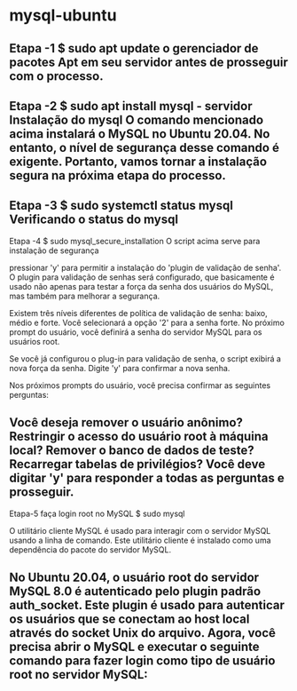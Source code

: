 # mysql-ubuntu 

Etapa -1
$ sudo apt update
o gerenciador de pacotes Apt em seu servidor antes de prosseguir com o processo.
---------------------------------------
Etapa -2
$ sudo apt install mysql - servidor
Instalação do mysql 
O comando mencionado acima instalará o MySQL no Ubuntu 20.04. No entanto, o nível de segurança desse comando é exigente. Portanto, vamos tornar a instalação segura na próxima etapa do processo.
--------------------------------------
Etapa -3
$ sudo systemctl status mysql
Verificando o status do mysql
--------------------------------------
Etapa -4 
$ sudo mysql_secure_installation
O script acima serve para instalação de segurança

pressionar 'y' para permitir a instalação do 'plugin de validação de senha'. O plugin para validação de senhas será configurado, que basicamente é usado não apenas para testar a força da senha dos usuários do MySQL, mas também para melhorar a segurança.

Existem três níveis diferentes de política de validação de senha: baixo, médio e forte. Você selecionará a opção '2' para a senha forte. No próximo prompt do usuário, você definirá a senha do servidor MySQL para os usuários root.

Se você já configurou o plug-in para validação de senha, o script exibirá a nova força da senha. Digite 'y' para confirmar a nova senha.

Nos próximos prompts do usuário, você precisa confirmar as seguintes perguntas:

Você deseja remover o usuário anônimo?
Restringir o acesso do usuário root à máquina local?
Remover o banco de dados de teste?
Recarregar tabelas de privilégios?
Você deve digitar 'y' para responder a todas as perguntas e prosseguir.
--------------------------------------
Etapa-5
faça login root no MySQL
$ sudo mysql

O utilitário cliente MySQL é usado para interagir com o servidor MySQL usando a linha de comando. Este utilitário cliente é instalado como uma dependência do pacote do servidor MySQL.

No Ubuntu 20.04, o usuário root do servidor MySQL 8.0 é autenticado pelo plugin padrão auth_socket. Este plugin é usado para autenticar os usuários que se conectam ao host local através do socket Unix do arquivo. Agora, você precisa abrir o MySQL e executar o seguinte comando para fazer login como tipo de usuário root no servidor MySQL:
---------------------------------------


